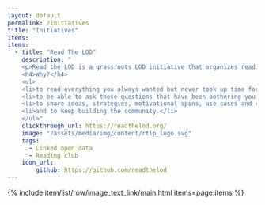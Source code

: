 ```yaml
---
layout: default
permalink: /initiatives
title: "Initiatives"
items:
items:
  - title: "Read The LOD"
    description: "
    <p>Read the LOD is a grassroots LOD initiative that organizes reading-and-discussion clubs around relevant contemporary Linked Data and Semantic Web documents.</p>
    <h4>Why?</h4>
    <ul>
    <li>to read everything you always wanted but never took up time for,</li>
    <li>to be able to ask those questions that have been bothering you,</li>
    <li>to share ideas, strategies, motivational spins, use cases and components,</li>
    <li>and to keep building the community.</li>
    </ul>"
    clickthrough_url: https://readthelod.org/
    image: "/assets/media/img/content/rtlp_logo.svg"
    tags:
      - Linked open data
      - Reading club
    icon_url:
        github: https://github.com/readthelod
---
```


{% include item/list/row/image_text_link/main.html items=page.items %}